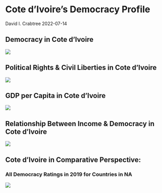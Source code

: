 Cote d’Ivoire’s Democracy Profile
================
David I. Crabtree
2022-07-14

## Democracy in Cote d’Ivoire

![](C:\Users\David\Desktop\PROGRA~1\FILESA~1\CFSS\hw06\reports\COTED'~1/figure-gfm/Demscore-1.png)<!-- -->

## Political Rights & Civil Liberties in Cote d’Ivoire

![](C:\Users\David\Desktop\PROGRA~1\FILESA~1\CFSS\hw06\reports\COTED'~1/figure-gfm/Political%20Rights%20&%20Civil%20Libs-1.png)<!-- -->

## GDP per Capita in Cote d’Ivoire

![](C:\Users\David\Desktop\PROGRA~1\FILESA~1\CFSS\hw06\reports\COTED'~1/figure-gfm/GDP%20per%20Capita-1.png)<!-- -->

## Relationship Between Income & Democracy in Cote d’Ivoire

![](C:\Users\David\Desktop\PROGRA~1\FILESA~1\CFSS\hw06\reports\COTED'~1/figure-gfm/Income%20&%20Dem-1.png)<!-- -->

## Cote d’Ivoire in Comparative Perspective:

### All Democracy Ratings in 2019 for Countries in NA

![](C:\Users\David\Desktop\PROGRA~1\FILESA~1\CFSS\hw06\reports\COTED'~1/figure-gfm/Democracy%20in%20Comparative%20Perspective-1.png)<!-- -->
